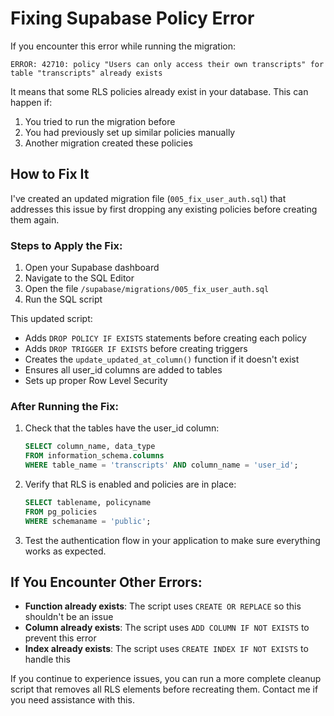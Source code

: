 # Fixing Supabase Policy Error

If you encounter this error while running the migration:

```
ERROR: 42710: policy "Users can only access their own transcripts" for table "transcripts" already exists
```

It means that some RLS policies already exist in your database. This can happen if:

1. You tried to run the migration before
2. You had previously set up similar policies manually
3. Another migration created these policies

## How to Fix It

I've created an updated migration file (`005_fix_user_auth.sql`) that addresses this issue by first dropping any existing policies before creating them again.

### Steps to Apply the Fix:

1. Open your Supabase dashboard
2. Navigate to the SQL Editor
3. Open the file `/supabase/migrations/005_fix_user_auth.sql`
4. Run the SQL script

This updated script:
- Adds `DROP POLICY IF EXISTS` statements before creating each policy
- Adds `DROP TRIGGER IF EXISTS` before creating triggers
- Creates the `update_updated_at_column()` function if it doesn't exist
- Ensures all user_id columns are added to tables
- Sets up proper Row Level Security

### After Running the Fix:

1. Check that the tables have the user_id column:
   ```sql
   SELECT column_name, data_type 
   FROM information_schema.columns 
   WHERE table_name = 'transcripts' AND column_name = 'user_id';
   ```

2. Verify that RLS is enabled and policies are in place:
   ```sql
   SELECT tablename, policyname
   FROM pg_policies
   WHERE schemaname = 'public';
   ```

3. Test the authentication flow in your application to make sure everything works as expected.

## If You Encounter Other Errors:

- **Function already exists**: The script uses `CREATE OR REPLACE` so this shouldn't be an issue
- **Column already exists**: The script uses `ADD COLUMN IF NOT EXISTS` to prevent this error
- **Index already exists**: The script uses `CREATE INDEX IF NOT EXISTS` to handle this

If you continue to experience issues, you can run a more complete cleanup script that removes all RLS elements before recreating them. Contact me if you need assistance with this.
